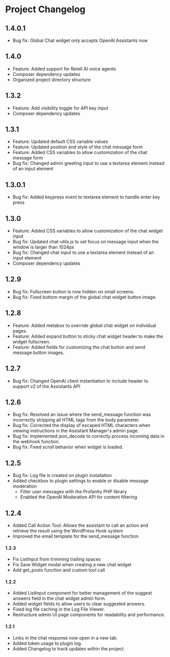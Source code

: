 # Project Changelog

## 1.4.0.1
- Bug fix: Global Chat widget only accepts OpenAI Assistants now

## 1.4.0
- Feature: Added support for Retell AI voice agents
- Composer dependency updates
- Organized project directory structure

## 1.3.2
- Feature: Add visibility toggle for API key input
- Composer dependency updates

## 1.3.1
- Feature: Updated default CSS variable values
- Feature: Updated position and style of the chat message form
- Feature: Added CSS variables to allow customization of the chat message form
- Bug fix: Changed admin greeting input to use a textarea element instead of an input element

## 1.3.0.1
- Bug fix: Added keypress event to textarea element to handle enter key press

## 1.3.0
- Feature: Added CSS variables to allow customization of the chat widget input
- Bug fix: Updated chat-utils.js to set focus on message input when the window is larger than 1024px
- Bug fix: Changed chat input to use a textarea element instead of an input element
- Composer dependency updates

## 1.2.9
- Bug fix: Fullscreen button is now hidden on small screens.
- Bug fix: Fixed bottom margin of the global chat widget button image.

## 1.2.8
- Feature: Added metabox to override global chat widget on individual pages.
- Feature: Added expand button to sticky chat widget header to make the widget fullscreen.
- Feature: Added fields for customizing the chat button and send message button images.

## 1.2.7
- Bug fix: Changed OpenAI client instantiation to include header to support v2 of the Assistants API 

## 1.2.6
- Bug fix: Resolved an issue where the send_message function was incorrectly stripping all HTML tags from the body parameter.
- Bug fix: Corrected the display of escaped HTML characters when viewing instructions in the Assistant Manager's admin page.
- Bug fix: Implemented json_decode to correctly process incoming data in the webhook function.
- Bug fix: Fixed scroll behavior when widget is loaded.

## 1.2.5
- Bug fix: Log file is created on plugin installation
- Added checkbox to plugin settings to enable or disable message moderation
    - Filter user messages with the Profanity PHP library
    - Enabled the OpenAI Moderation API for content filtering

## 1.2.4
- Added Call Action Tool: Allows the assistant to call an action and retrieve the result using the WordPress Hook system
- Improved the email template for the send_message function

#### 1.2.3
- Fix ListInput from trimming trailing spaces
- Fix Save Widget modal when creating a new chat widget
- Add get_posts function and custom tool call

#### 1.2.2
- Added ListInput component for better management of the suggest answers field in the chat widget admin form.
- Added widget fields to allow users to clear suggested answers.
- Fixed log file caching in the Log File Viewer.
- Restructure admin UI page components for readability and performance.

#### 1.2.1
- Links in the chat response now open in a new tab.
- Added token usage to plugin log.
- Added Changelog to track updates within the project.
